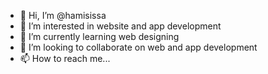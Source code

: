 - 👋 Hi, I’m @hamisissa
- 👀 I’m interested in website and app development
- 🌱 I’m currently learning web designing
- 💞️ I’m looking to collaborate on web and app development
- 📫 How to reach me...

<!---
hamisissa/hamisissa is a ✨ special ✨ repository because its `README.md` (this file) appears on your GitHub profile.
You can click the Preview link to take a look at your changes.
--->
